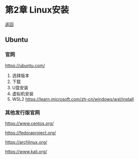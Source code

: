 # 第2章 Linux安装

[返回](./README.md)

## Ubuntu

### 官网

https://ubuntu.com/

1. 选择版本
2. 下载
3. U盘安装
4. 虚拟机安装
5. WSL2 https://learn.microsoft.com/zh-cn/windows/wsl/install

### 其他发行版官网

https://www.centos.org/

https://fedoraproject.org/

https://archlinux.org/

https://www.kali.org/
